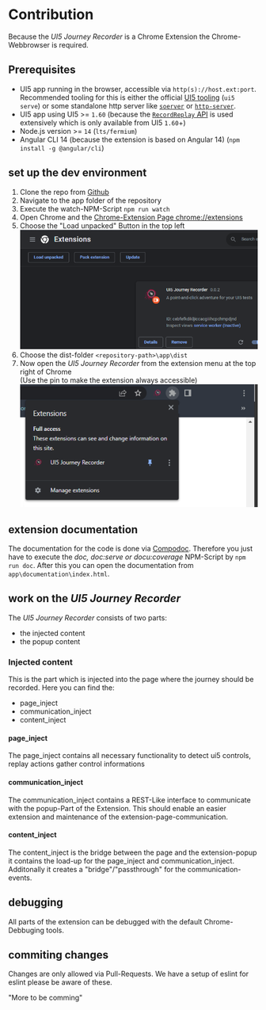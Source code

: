 # Contribution

Because the _UI5 Journey Recorder_ is a Chrome Extension the Chrome-Webbrowser is required.

## Prerequisites

- UI5 app running in the browser, accessible via `http(s)://host.ext:port`.
  Recommended tooling for this is either the official [UI5 tooling](https://github.com/SAP/ui5-tooling) (`ui5 serve`) or some standalone http server like [`soerver`](https://github.com/vobu/soerver) or [`http-server`](https://www.npmjs.com/package/http-server).
- UI5 app using UI5 >= `1.60` (because the [`RecordReplay` API](https://ui5.sap.com/sdk/#/api/sap.ui.test.RecordReplay) is used extensively which is only available from UI5 `1.60`+)
- Node.js version >= `14` (`lts/fermium`)
- Angular CLI 14 (because the extension is based on Angular 14) (`npm install -g @angular/cli`)

##  set up the dev environment
1. Clone the repo from [Github](https://github.com/ui5-community/ui5-journey-recorder.git)
2. Navigate to the app folder of the repository
3. Execute the watch-NPM-Script `npm run watch`
4. Open Chrome and the [Chrome-Extension Page chrome://extensions](chrome://extensions)
5. Choose the "Load unpacked" Button in the top left
  ![Load unpacked](./img/LoadUnpacked.png)
6. Choose the dist-folder `<repository-path>\app\dist`
7. Now open the *UI5 Journey Recorder* from the extension menu at the top right of Chrome
  <br>(Use the pin to make the extension always accessible)
  ![Extension Menu](./img/ExtensionMenu.png)

## extension documentation

The documentation for the code is done via [Compodoc](https://www.npmjs.com/package/@compodoc/compodoc).
Therefore you just have to execute the *doc, doc:serve or docu:coverage* NPM-Script by `npm run doc`.
After this you can open the documentation from `app\documentation\index.html`.

## work on the *UI5 Journey Recorder*
The *UI5 Journey Recorder* consists of two parts: 
- the injected content
- the popup content

### Injected content
This is the part which is injected into the page where the journey should be recorded. Here you can find the: 
- page_inject
- communication_inject
- content_inject

#### page_inject
The page_inject contains all necessary functionality to detect ui5 controls, replay actions gather control informations

#### communication_inject
The communication_inject contains a REST-Like interface to communicate with the popup-Part of the Extension. 
This should enable an easier extension and maintenance of the extension-page-communication.

#### content_inject
The content_inject is the bridge between the page and the extension-popup it contains the load-up for the page_inject and communication_inject.<br>
Additonally it creates a "bridge"/"passthrough" for the communication-events.

## debugging
All parts of the extension can be debugged with the default Chrome-Debbuging tools. 

## commiting changes
Changes are only allowed via Pull-Requests.
We have a setup of eslint for eslint please be aware of these.

"More to be comming"
